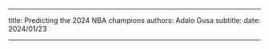 ----

title: Predicting the 2024 NBA champions
authors: Adalo Gusa
subtitle: 
date: 2024/01/23
    

----
